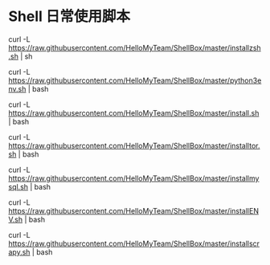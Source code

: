 # Shell 日常使用脚本

curl -L https://raw.githubusercontent.com/HelloMyTeam/ShellBox/master/installzsh.sh | sh

curl -L https://raw.githubusercontent.com/HelloMyTeam/ShellBox/master/python3env.sh | bash

curl -L https://raw.githubusercontent.com/HelloMyTeam/ShellBox/master/install.sh | bash

curl -L https://raw.githubusercontent.com/HelloMyTeam/ShellBox/master/installtor.sh | bash

curl -L https://raw.githubusercontent.com/HelloMyTeam/ShellBox/master/installmysql.sh | bash

curl -L https://raw.githubusercontent.com/HelloMyTeam/ShellBox/master/installENV.sh | bash

curl -L https://raw.githubusercontent.com/HelloMyTeam/ShellBox/master/installscrapy.sh | bash
